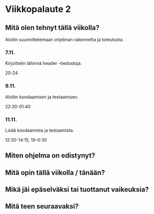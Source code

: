 # Viikkopalaute 2

## Mitä olen tehnyt tällä viikolla?
Aloitin suunnittelemaan ohjelman rakennetta ja toteutusta.
### 7.11.
Kirjoittelin lähinnä header -tiedostoja.

20-24

### 9.11.
Aloitin koodaamisen ja testaamisen.

22:30-01:40

### 11.11.
Lisää koodaamista ja testaamista.

12:30-14:15, 19-0:30

## Miten ohjelma on edistynyt?

## Mitä opin tällä viikolla / tänään?

## Mikä jäi epäselväksi tai tuottanut vaikeuksia?

## Mitä teen seuraavaksi?